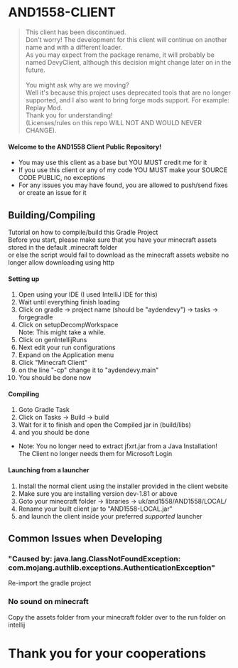 # AND1558-CLIENT
> This client has been discontinued.<br>
Don't worry! The development for this client will continue on another name and with a different loader.<br>
As you may expect from the package rename, it will probably be named DevyClient, although this decision might change later on in the future.<br><br>
You might ask why are we moving?<br>
Well it's because this project uses deprecated tools that are no longer supported, and I also want to bring forge mods support. For example: Replay Mod.<br>
Thank you for understanding!<br>
(Licenses/rules on this repo WILL NOT AND WOULD NEVER CHANGE).
#### Welcome to the AND1558 Client Public Repository!
- You may use this client as a base but YOU MUST credit me for it
- If you use this client or any of my code YOU MUST make your SOURCE CODE PUBLIC, no exceptions
- For any issues you may have found, you are allowed to push/send fixes or create an issue for it
## Building/Compiling
Tutorial on how to compile/build this Gradle Project<br>
Before you start, please make sure that you have your minecraft assets stored in the default .minecraft folder<br>
or else the script would fail to download as the minecraft assets website no longer allow downloading using http<br>
#### Setting up
1. Open using your IDE (I used IntelliJ IDE for this)
2. Wait until everything finish loading
3. Click on gradle -> project name (should be "aydendevy") -> tasks -> forgegradle
4. Click on setupDecompWorkspace<br>
Note: This might take a while.
5. Click on genIntellijRuns
6. Next edit your run configurations
7. Expand on the Application menu
8. Click "Minecraft Client"
9. on the line "-cp" change it to "aydendevy.main"
10. You should be done now
#### Compiling
1. Goto Gradle Task
2. Click on Tasks -> Build -> build
3. Wait for it to finish and open the Compiled jar in (build/libs)
4. and you should be done
- Note: You no longer need to extract jfxrt.jar from a Java Installation!<br>
The Client no longer needs them for Microsoft Login
#### Launching from a launcher
1. Install the normal client using the installer provided in the client website
2. Make sure you are installing version dev-1.81 or above
3. Goto your minecraft folder -> libraries -> uk/and1558/AND1558/LOCAL/
4. Rename your built client jar to "AND1558-LOCAL.jar"
5. and launch the client inside your preferred _supported_ launcher
## Common Issues when Developing
### "Caused by: java.lang.ClassNotFoundException: com.mojang.authlib.exceptions.AuthenticationException"
Re-import the gradle project
### No sound on minecraft
Copy the assets folder from your minecraft folder over to the run folder on intellij
# Thank you for your cooperations
